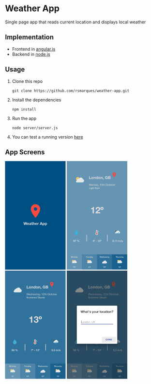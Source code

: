 # Weather App
Single page app that reads current location and displays local weather

## Implementation

* Frontend in [angular.js](https://angularjs.org/)
* Backend in [node.js](https://nodejs.org/en/)

## Usage

1. Clone this repo

    ```
    git clone https://github.com/rsmarques/weather-app.git
    ```

2. Install the dependencies

    ```
    npm install
    ```

3. Run the app

    ```
    node server/server.js
    ```

4. You can test a running version [here](https://weather-app-rsm.herokuapp.com)

## App Screens
<img src="https://raw.githubusercontent.com/rsmarques/weather-app/develop/app/images/app_screens/app_screen_1.png" width="200">
<img src="https://raw.githubusercontent.com/rsmarques/weather-app/develop/app/images/app_screens/app_screen_2.png" width="200">
<img src="https://raw.githubusercontent.com/rsmarques/weather-app/develop/app/images/app_screens/app_screen_3.png" width="200">
<img src="https://raw.githubusercontent.com/rsmarques/weather-app/develop/app/images/app_screens/app_screen_4.png" width="200">
